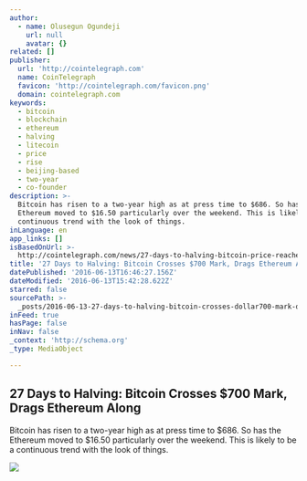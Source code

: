 ```yaml
---
author:
  - name: Olusegun Ogundeji
    url: null
    avatar: {}
related: []
publisher:
  url: 'http://cointelegraph.com'
  name: CoinTelegraph
  favicon: 'http://cointelegraph.com/favicon.png'
  domain: cointelegraph.com
keywords:
  - bitcoin
  - blockchain
  - ethereum
  - halving
  - litecoin
  - price
  - rise
  - beijing-based
  - two-year
  - co-founder
description: >-
  Bitcoin has risen to a two-year high as at press time to $686. So has the
  Ethereum moved to $16.50 particularly over the weekend. This is likely to be a
  continuous trend with the look of things.
inLanguage: en
app_links: []
isBasedOnUrl: >-
  http://cointelegraph.com/news/27-days-to-halving-bitcoin-price-reaches-2-year-high-drags-ethereum-along
title: '27 Days to Halving: Bitcoin Crosses $700 Mark, Drags Ethereum Along'
datePublished: '2016-06-13T16:46:27.156Z'
dateModified: '2016-06-13T15:42:28.622Z'
starred: false
sourcePath: >-
  _posts/2016-06-13-27-days-to-halving-bitcoin-crosses-dollar700-mark-drags-ethereu.md
inFeed: true
hasPage: false
inNav: false
_context: 'http://schema.org'
_type: MediaObject

---
```

<article style=""><h1>27 Days to Halving: Bitcoin Crosses $700 Mark, Drags Ethereum Along</h1><p>Bitcoin has risen to a two-year high as at press time to $686. So has the Ethereum moved to $16.50 particularly over the weekend. This is likely to be a continuous trend with the look of things.</p><img src="http://cointelegraph.com/images/725_aHR0cDovL2NvaW50ZWxlZ3JhcGguY29tL3N0b3JhZ2UvdXBsb2Fkcy92aWV3LzNkN2U2MmQ0YTI5NzRiMDUxZmRlNjE3YWU1MDU4ZDE2LmpwZw==.jpg" /></article>